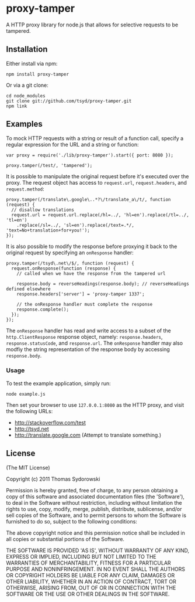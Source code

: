 # proxy-tamper

A HTTP proxy library for node.js that allows for selective requests to be tampered.

## Installation

Either install via npm:

    npm install proxy-tamper

Or via a git clone:

    cd node_modules
    git clone git://github.com/tsyd/proxy-tamper.git
    npm link

## Examples

To mock HTTP requests with a string or result of a function call, specify a regular expression for the URL and a string or function:

    var proxy = require('./lib/proxy-tamper').start({ port: 8080 });

    proxy.tamper(/test/, 'tampered');

It is possible to manipulate the original request before it's executed over the proxy. The request object has access to `request.url`, `request.headers`, and `request.method`:

    proxy.tamper(/translate\.google\..*?\/translate_a\/t/, function (request) {
      // disallow translations
      request.url = request.url.replace(/hl=../, 'hl=en').replace(/tl=../, 'tl=en')
        .replace(/sl=../, 'sl=en').replace(/text=.*/, 'text=No+translation+for+you!');
    });

It is also possible to modify the response before proxying it back to the original request by specifying an `onResponse` handler:

    proxy.tamper(/tsyd\.net\/$/, function (request) {
      request.onResponse(function (response) {
        // called when we have the response from the tampered url
      
        response.body = reverseHeadings(response.body); // reverseHeadings defined elsewhere
        response.headers['server'] = 'proxy-tamper 1337';
      
        // the onResponse handler must complete the response
        response.complete();
      });
    });

The `onResponse` handler has read and write access to a subset of the `http.ClientResponse` response object, namely: `response.headers`, `response.statusCode`, and `response.url`. The `onResponse` handler may also modfiy the string representation of the response body by accessing `response.body`.

### Usage

To test the example application, simply run:

    node example.js

Then set your browser to use `127.0.0.1:8080` as the HTTP proxy, and visit the following URLs:

 * <http://stackoverflow.com/test>
 * <http://tsyd.net>
 * <http://translate.google.com> (Attempt to translate something.)

## License

(The MIT License)

Copyright (c) 2011 Thomas Sydorowski

Permission is hereby granted, free of charge, to any person obtaining
a copy of this software and associated documentation files (the
'Software'), to deal in the Software without restriction, including
without limitation the rights to use, copy, modify, merge, publish,
distribute, sublicense, and/or sell copies of the Software, and to
permit persons to whom the Software is furnished to do so, subject to
the following conditions:

The above copyright notice and this permission notice shall be
included in all copies or substantial portions of the Software.

THE SOFTWARE IS PROVIDED 'AS IS', WITHOUT WARRANTY OF ANY KIND,
EXPRESS OR IMPLIED, INCLUDING BUT NOT LIMITED TO THE WARRANTIES OF
MERCHANTABILITY, FITNESS FOR A PARTICULAR PURPOSE AND NONINFRINGEMENT.
IN NO EVENT SHALL THE AUTHORS OR COPYRIGHT HOLDERS BE LIABLE FOR ANY
CLAIM, DAMAGES OR OTHER LIABILITY, WHETHER IN AN ACTION OF CONTRACT,
TORT OR OTHERWISE, ARISING FROM, OUT OF OR IN CONNECTION WITH THE
SOFTWARE OR THE USE OR OTHER DEALINGS IN THE SOFTWARE.
